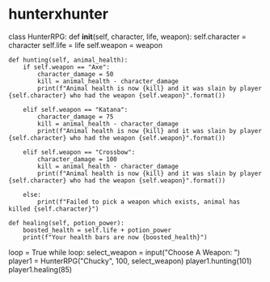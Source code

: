 # hunterxhunter

class HunterRPG:
    def __init__(self, character, life, weapon):
        self.character = character
        self.life = life
        self.weapon = weapon

    def hunting(self, animal_health):
        if self.weapon == "Axe":
            character_damage = 50
            kill = animal_health - character_damage
            print(f"Animal health is now {kill} and it was slain by player {self.character} who had the weapon {self.weapon}".format())

        elif self.weapon == "Katana":
            character_damage = 75
            kill = animal_health - character_damage
            print(f"Animal health is now {kill} and it was slain by player {self.character} who had the weapon {self.weapon}".format())

        elif self.weapon == "Crossbow":
            character_damage = 100
            kill = animal_health - character_damage
            print(f"Animal health is now {kill} and it was slain by player {self.character} who had the weapon {self.weapon}".format())

        else:
            print(f"Failed to pick a weapon which exists, animal has killed {self.character}")

    def healing(self, potion_power):
        boosted_health = self.life + potion_power
        print(f"Your health bars are now {boosted_health}")

loop = True
while loop:
    select_weapon = input("Choose A Weapon: ")
    player1 = HunterRPG("Chucky", 100, select_weapon)
    player1.hunting(101)
    player1.healing(85)
